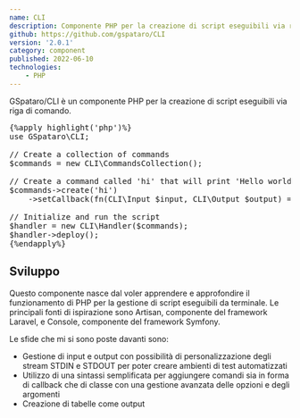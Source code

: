 ```yaml
---
name: CLI
description: Componente PHP per la creazione di script eseguibili via riga di comando.
github: https://github.com/gspataro/CLI
version: '2.0.1'
category: component
published: 2022-06-10
technologies:
    - PHP
---
```


GSpataro/CLI è un componente PHP per la creazione di script eseguibili via riga di comando.

<pre class="code-highlight">
{%apply highlight('php')%}
use GSpataro\CLI;

// Create a collection of commands
$commands = new CLI\CommandsCollection();

// Create a command called 'hi' that will print 'Hello world!' to the console
$commands->create('hi')
    ->setCallback(fn(CLI\Input $input, CLI\Output $output) => $output->print('Hello world!'));

// Initialize and run the script
$handler = new CLI\Handler($commands);
$handler->deploy();
{%endapply%}
</pre>

## Sviluppo

Questo componente nasce dal voler apprendere e approfondire il funzionamento di PHP per la gestione di script eseguibili da terminale. Le principali fonti di ispirazione sono Artisan, componente del framework Laravel, e Console, componente del framework Symfony.

Le sfide che mi si sono poste davanti sono:

- Gestione di input e output con possibilità di personalizzazione degli stream STDIN e STDOUT per poter creare ambienti di test automatizzati
- Utilizzo di una sintassi semplificata per aggiungere comandi sia in forma di callback che di classe con una gestione avanzata delle opzioni e degli argomenti
- Creazione di tabelle come output

